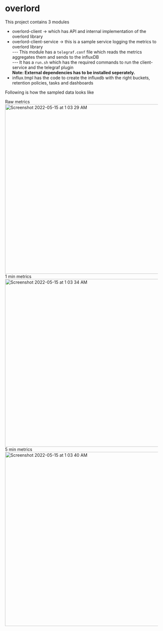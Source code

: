 # overlord

This project contains 3 modules
- overlord-client -> which has API and internal implementation of the overlord library
- overlord-client-service -> this is a sample service logging the metrics to overlord library<br>
--- This module has a `telegraf.conf` file which reads the metrics aggregates them and sends to the influxDB<br>
--- It has a `run.sh` which has the required commands to run the client-service and the telegraf plugin<br>
<b>Note: External dependencies has to be installed seperately.</b><br>
- influx.tmpl has the code to create the influxdb with the right buckets, retention policies, tasks and dashboards

Following is how the sampled data looks like

<tr>
<td>Raw metrics</td>
<td><img width="559" alt="Screenshot 2022-05-15 at 1 03 29 AM" src="https://user-images.githubusercontent.com/887164/168445921-ee4a8cba-811b-4874-9270-b2f68d0c5351.png"></td>
</tr>
<tr>
<td>1 min metrics</td>
<td><img width="553" alt="Screenshot 2022-05-15 at 1 03 34 AM" src="https://user-images.githubusercontent.com/887164/168445924-d189d78a-3567-4d02-9a9d-b524518bd4aa.png"></td>
</tr>
<tr>
<td>5 min metrics</td>
<td><img width="574" alt="Screenshot 2022-05-15 at 1 03 40 AM" src="https://user-images.githubusercontent.com/887164/168445926-b41e2cbf-98ca-45d4-b160-ca47e0dfdcf0.png"></td>
<tr>
